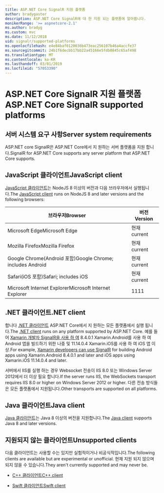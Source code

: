 ```yaml
---
title: ASP.NET Core SignalR 지원 플랫폼
author: bradygaster
description: ASP.NET Core SignalR에 대 한 지원 되는 플랫폼에 알아봅니다.
monikerRange: '>= aspnetcore-2.1'
ms.author: bradyg
ms.custom: mvc
ms.date: 11/12/2018
uid: signalr/supported-platforms
ms.openlocfilehash: e4e84baf0120036b473eac256107b46a4accfe37
ms.sourcegitcommit: 24b1f6decbb17bb22a45166e5fdb0845c65af498
ms.translationtype: MT
ms.contentlocale: ko-KR
ms.lasthandoff: 03/01/2019
ms.locfileid: "57053390"
---
```

# <a name="aspnet-core-signalr-supported-platforms"></a><span data-ttu-id="7c7d0-103">ASP.NET Core SignalR 지원 플랫폼</span><span class="sxs-lookup"><span data-stu-id="7c7d0-103">ASP.NET Core SignalR supported platforms</span></span>

## <a name="server-system-requirements"></a><span data-ttu-id="7c7d0-104">서버 시스템 요구 사항</span><span class="sxs-lookup"><span data-stu-id="7c7d0-104">Server system requirements</span></span>

<span data-ttu-id="7c7d0-105">ASP.NET core SignalR은 ASP.NET Core에서 지 원하는 서버 플랫폼을 지원 합니다.</span><span class="sxs-lookup"><span data-stu-id="7c7d0-105">SignalR for ASP.NET Core supports any server platform that ASP.NET Core supports.</span></span>

## <a name="javascript-client"></a><span data-ttu-id="7c7d0-106">JavaScript 클라이언트</span><span class="sxs-lookup"><span data-stu-id="7c7d0-106">JavaScript client</span></span>

<span data-ttu-id="7c7d0-107">[JavaScript 클라이언트](https://www.npmjs.com/package/@aspnet/signalr)는 NodeJS 8 이상의 버전과 다음 브라우저에서 실행됩니다.</span><span class="sxs-lookup"><span data-stu-id="7c7d0-107">The [JavaScript client](https://www.npmjs.com/package/@aspnet/signalr) runs on NodeJS 8 and later versions and the following browsers:</span></span>

| <span data-ttu-id="7c7d0-108">브라우저</span><span class="sxs-lookup"><span data-stu-id="7c7d0-108">Browser</span></span>                         | <span data-ttu-id="7c7d0-109">버전</span><span class="sxs-lookup"><span data-stu-id="7c7d0-109">Version</span></span> |
| ------------------------------- | ------- |
| <span data-ttu-id="7c7d0-110">Microsoft Edge</span><span class="sxs-lookup"><span data-stu-id="7c7d0-110">Microsoft Edge</span></span>                  | <span data-ttu-id="7c7d0-111">현재</span><span class="sxs-lookup"><span data-stu-id="7c7d0-111">current</span></span> |
| <span data-ttu-id="7c7d0-112">Mozilla Firefox</span><span class="sxs-lookup"><span data-stu-id="7c7d0-112">Mozilla Firefox</span></span>                 | <span data-ttu-id="7c7d0-113">현재</span><span class="sxs-lookup"><span data-stu-id="7c7d0-113">current</span></span> |
| <span data-ttu-id="7c7d0-114">Google Chrome(Android 포함)</span><span class="sxs-lookup"><span data-stu-id="7c7d0-114">Google Chrome; includes Android</span></span> | <span data-ttu-id="7c7d0-115">현재</span><span class="sxs-lookup"><span data-stu-id="7c7d0-115">current</span></span> |
| <span data-ttu-id="7c7d0-116">Safari(iOS 포함)</span><span class="sxs-lookup"><span data-stu-id="7c7d0-116">Safari; includes iOS</span></span>            | <span data-ttu-id="7c7d0-117">현재</span><span class="sxs-lookup"><span data-stu-id="7c7d0-117">current</span></span> |
| <span data-ttu-id="7c7d0-118">Microsoft Internet Explorer</span><span class="sxs-lookup"><span data-stu-id="7c7d0-118">Microsoft Internet Explorer</span></span>     | <span data-ttu-id="7c7d0-119">11</span><span class="sxs-lookup"><span data-stu-id="7c7d0-119">11</span></span>      |
 
## <a name="net-client"></a><span data-ttu-id="7c7d0-120">.NET 클라이언트</span><span class="sxs-lookup"><span data-stu-id="7c7d0-120">.NET client</span></span>

<span data-ttu-id="7c7d0-121">합니다 [.NET 클라이언트](https://www.nuget.org/packages/Microsoft.AspNetCore.SignalR/) ASP.NET Core에서 지 원하는 모든 플랫폼에서 실행 됩니다.</span><span class="sxs-lookup"><span data-stu-id="7c7d0-121">The [.NET client](https://www.nuget.org/packages/Microsoft.AspNetCore.SignalR/) runs on any platform supported by ASP.NET Core.</span></span> <span data-ttu-id="7c7d0-122">예를 들어 [Xamarin 개발자 SignalR을 사용 하 여](https://github.com/aspnet/Announcements/issues/305) 8.4.0.1 Xamarin.Android를 사용 하 여 Android 앱을 빌드하기 위한 나중 및 11.14.0.4 Xamarin.iOS를 사용 하 여 iOS 앱 이상.</span><span class="sxs-lookup"><span data-stu-id="7c7d0-122">For example, [Xamarin developers can use SignalR](https://github.com/aspnet/Announcements/issues/305) for building Android apps using Xamarin.Android 8.4.0.1 and later and iOS apps using Xamarin.iOS 11.14.0.4 and later.</span></span>

<span data-ttu-id="7c7d0-123">서버에서 IIS를 실행 하는 경우 Websocket 전송이 IIS 8.0 또는 Windows Server 2012에서 더 이상 필요 합니다.</span><span class="sxs-lookup"><span data-stu-id="7c7d0-123">If the server runs IIS, the WebSockets transport requires IIS 8.0 or higher on Windows Server 2012 or higher.</span></span> <span data-ttu-id="7c7d0-124">다른 전송 방식들은 모든 플랫폼에서 지원됩니다.</span><span class="sxs-lookup"><span data-stu-id="7c7d0-124">Other transports are supported on all platforms.</span></span>

## <a name="java-client"></a><span data-ttu-id="7c7d0-125">Java 클라이언트</span><span class="sxs-lookup"><span data-stu-id="7c7d0-125">Java client</span></span>

<span data-ttu-id="7c7d0-126">[Java 클라이언트](https://search.maven.org/artifact/com.microsoft.aspnet/signalr)는 Java 8 이상의 버전을 지원합니다.</span><span class="sxs-lookup"><span data-stu-id="7c7d0-126">The [Java client](https://search.maven.org/artifact/com.microsoft.aspnet/signalr) supports Java 8 and later versions.</span></span>

## <a name="unsupported-clients"></a><span data-ttu-id="7c7d0-127">지원되지 않는 클라이언트</span><span class="sxs-lookup"><span data-stu-id="7c7d0-127">Unsupported clients</span></span>

<span data-ttu-id="7c7d0-128">다음 클라이언트는 사용할 수는 있지만 실험적이거나 비공식적입니다.</span><span class="sxs-lookup"><span data-stu-id="7c7d0-128">The following clients are available but are experimental or unofficial.</span></span> <span data-ttu-id="7c7d0-129">현재 지원 되지 않으며 되지 않을 수 있습니다.</span><span class="sxs-lookup"><span data-stu-id="7c7d0-129">They aren't currently supported and may never be.</span></span>

* [<span data-ttu-id="7c7d0-130">C++ 클라이언트</span><span class="sxs-lookup"><span data-stu-id="7c7d0-130">C++ client</span></span>](https://github.com/aspnet/SignalR/tree/master/clients/cpp)

* [<span data-ttu-id="7c7d0-131">Swift 클라이언트</span><span class="sxs-lookup"><span data-stu-id="7c7d0-131">Swift client</span></span>](https://github.com/moozzyk/SignalR-Client-Swift)
